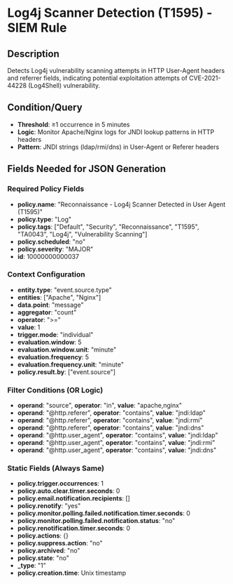 # Log4j Scanner Detection (T1595) - SIEM Rule

## Description
Detects Log4j vulnerability scanning attempts in HTTP User-Agent headers and referrer fields, indicating potential exploitation attempts of CVE-2021-44228 (Log4Shell) vulnerability.

## Condition/Query
- **Threshold**: ≥1 occurrence in 5 minutes
- **Logic**: Monitor Apache/Nginx logs for JNDI lookup patterns in HTTP headers
- **Pattern**: JNDI strings (ldap/rmi/dns) in User-Agent or Referer headers

## Fields Needed for JSON Generation

### Required Policy Fields
- **policy.name**: "Reconnaissance - Log4j Scanner Detected in User Agent (T1595)"
- **policy.type**: "Log"
- **policy.tags**: ["Default", "Security", "Reconnaissance", "T1595", "TA0043", "Log4j", "Vulnerability Scanning"]
- **policy.scheduled**: "no"
- **policy.severity**: "MAJOR"
- **id**: 10000000000037

### Context Configuration
- **entity.type**: "event.source.type"
- **entities**: ["Apache", "Nginx"]
- **data.point**: "message"
- **aggregator**: "count"
- **operator**: ">="
- **value**: 1
- **trigger.mode**: "individual"
- **evaluation.window**: 5
- **evaluation.window.unit**: "minute"
- **evaluation.frequency**: 5
- **evaluation.frequency.unit**: "minute"
- **policy.result.by**: ["event.source"]

### Filter Conditions (OR Logic)
- **operand**: "source", **operator**: "in", **value**: "apache,nginx"
- **operand**: "@http.referer", **operator**: "contains", **value**: "jndi:ldap"
- **operand**: "@http.referer", **operator**: "contains", **value**: "jndi:rmi"
- **operand**: "@http.referer", **operator**: "contains", **value**: "jndi:dns"
- **operand**: "@http.user_agent", **operator**: "contains", **value**: "jndi:ldap"
- **operand**: "@http.user_agent", **operator**: "contains", **value**: "jndi:rmi"
- **operand**: "@http.user_agent", **operator**: "contains", **value**: "jndi:dns"

### Static Fields (Always Same)
- **policy.trigger.occurrences**: 1
- **policy.auto.clear.timer.seconds**: 0
- **policy.email.notification.recipients**: []
- **policy.renotify**: "yes"
- **policy.monitor.polling.failed.notification.timer.seconds**: 0
- **policy.monitor.polling.failed.notification.status**: "no"
- **policy.renotification.timer.seconds**: 0
- **policy.actions**: {}
- **policy.suppress.action**: "no"
- **policy.archived**: "no"
- **policy.state**: "no"
- **_type**: "1"
- **policy.creation.time**: Unix timestamp